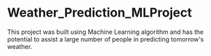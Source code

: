 # Weather_Prediction_MLProject
This project was built using Machine Learning algorithm and has the potential to assist a large number of people in predicting tomorrow's weather.
